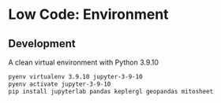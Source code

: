 
# Low Code: Environment


## Development

A clean virtual environment with Python 3.9.10

```bash
pyenv virtualenv 3.9.10 jupyter-3-9-10
pyenv activate jupyter-3-9-10
pip install jupyterlab pandas keplergl geopandas mitosheet
```
